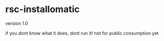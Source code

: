rsc-installomatic
=================


version 1.0

if you dont know what it does, dont run it!
not for public consumption yet
